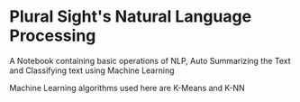 # Plural Sight's Natural Language Processing
A Notebook containing basic operations of NLP, Auto Summarizing the Text and Classifying text using Machine Learning

Machine Learning algorithms used here are K-Means and K-NN
